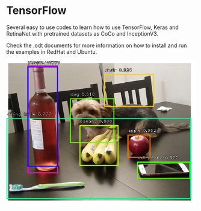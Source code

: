 # TensorFlow

Several easy to use codes to learn how to use TensorFlow, 
Keras and RetinaNet with pretrained datasets as CoCo and InceptionV3.

Check the .odt documents for more information on how to install 
and run the examples in RedHat and Ubuntu.
 
![Output from RetinaNetTest code:](https://github.com/Cadesh/TensorFlow/blob/master/RetinaNetTest/outputExample.jpg)




